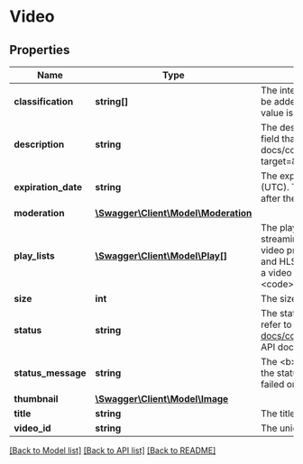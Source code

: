 # Video

## Properties
Name | Type | Description | Notes
------------ | ------------- | ------------- | -------------
**classification** | **string[]** | The intended use for this video content. Currently, videos can only be added and associated with eBay listings, so the only supported value is &lt;code&gt;ITEM&lt;/code&gt;. | [optional] 
**description** | **string** | The description of the video. The video description is an optional field that can be set using the &lt;a href&#x3D;\&quot; /api-docs/commerce/media/resources/video/methods/createVideo\&quot; target&#x3D;\&quot;_blank\&quot;&gt;createVideo&lt;/a&gt; method. | [optional] 
**expiration_date** | **string** | The expiration date of the video in Coordinated Universal Time (UTC). The video’s expiration date is automatically set to 30 days after the video’s initial upload. | [optional] 
**moderation** | [**\Swagger\Client\Model\Moderation**](Moderation.md) |  | [optional] 
**play_lists** | [**\Swagger\Client\Model\Play[]**](Play.md) | The playlist created for the uploaded video, which provides the streaming video URLs to play the video. The supported streaming video protocols are DASH (Dynamic Adaptive Streaming over HTTP) and HLS (HTTP Live Streaming). The playlist will only be generated if a video is successfully uploaded with a status of &lt;code&gt;LIVE&lt;/code&gt;. | [optional] 
**size** | **int** | The size, in bytes, of the video content. | [optional] 
**status** | **string** | The status of the current video resource. For implementation help, refer to &lt;a href&#x3D;&#x27;https://developer.ebay.com/api-docs/commerce/media/types/api:VideoStatusEnum&#x27;&gt;eBay API documentation&lt;/a&gt; | [optional] 
**status_message** | **string** | The &lt;b&gt;statusMessage&lt;/b&gt; field contains additional information on the status. For example, information on why processing might have failed or if the video was blocked. | [optional] 
**thumbnail** | [**\Swagger\Client\Model\Image**](Image.md) |  | [optional] 
**title** | **string** | The title of the video. | [optional] 
**video_id** | **string** | The unique ID of the video. | [optional] 

[[Back to Model list]](../../README.md#documentation-for-models) [[Back to API list]](../../README.md#documentation-for-api-endpoints) [[Back to README]](../../README.md)

